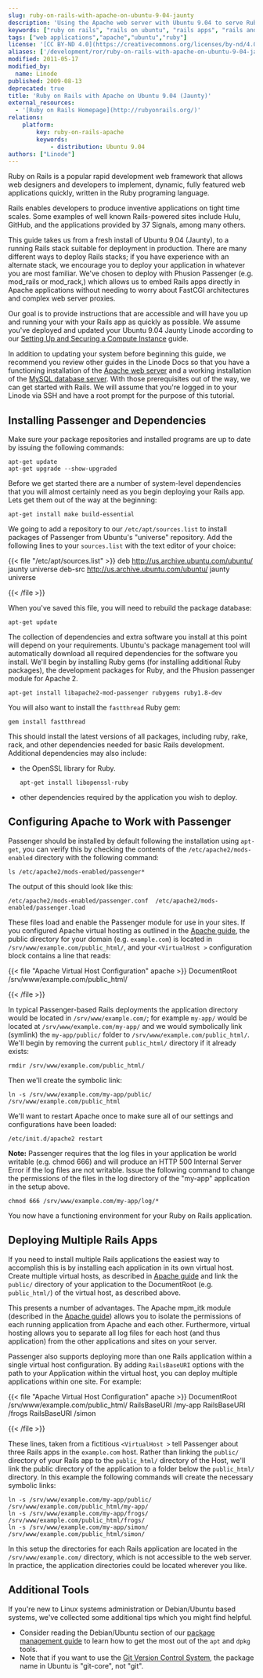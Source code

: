 ```yaml
---
slug: ruby-on-rails-with-apache-on-ubuntu-9-04-jaunty
description: 'Using the Apache web server with Ubuntu 9.04 to serve Ruby on Rails applications.'
keywords: ["ruby on rails", "rails on ubuntu", "rails apps", "rails and apache"]
tags: ["web applications","apache","ubuntu","ruby"]
license: '[CC BY-ND 4.0](https://creativecommons.org/licenses/by-nd/4.0)'
aliases: ['/development/ror/ruby-on-rails-with-apache-on-ubuntu-9-04-jaunty/','/frameworks/ruby-on-rails-apache/ubuntu-9-04-jaunty/','/websites/ror/ruby-on-rails-with-apache-on-ubuntu-9-04-jaunty/']
modified: 2011-05-17
modified_by:
  name: Linode
published: 2009-08-13
deprecated: true
title: 'Ruby on Rails with Apache on Ubuntu 9.04 (Jaunty)'
external_resources:
  - '[Ruby on Rails Homepage](http://rubyonrails.org/)'
relations:
    platform:
        key: ruby-on-rails-apache
        keywords:
            - distribution: Ubuntu 9.04
authors: ["Linode"]
---
```




Ruby on Rails is a popular rapid development web framework that allows web designers and developers to implement, dynamic, fully featured web applications quickly, written in the Ruby programing language.

Rails enables developers to produce inventive applications on tight time scales. Some examples of well known Rails-powered sites include Hulu, GitHub, and the applications provided by 37 Signals, among many others.

This guide takes us from a fresh install of Ubuntu 9.04 (Jaunty), to a running Rails stack suitable for deployment in production. There are many different ways to deploy Rails stacks; if you have experience with an alternate stack, we encourage you to deploy your application in whatever you are most familiar. We've chosen to deploy with Phusion Passenger (e.g. mod\_rails or mod\_rack,) which allows us to embed Rails apps directly in Apache applications without needing to worry about FastCGI architectures and complex web server proxies.

Our goal is to provide instructions that are accessible and will have you up and running your with your Rails app as quickly as possible. We assume you've deployed and updated your Ubuntu 9.04 Jaunty Linode according to our [Setting Up and Securing a Compute Instance](/docs/products/compute/compute-instances/guides/set-up-and-secure/) guide.

In addition to updating your system before beginning this guide, we recommend you review other guides in the Linode Docs so that you have a functioning installation of the [Apache web server](/docs/guides/apache-2-web-server-on-ubuntu-9-04-jaunty/) and a working installation of the [MySQL database server](/docs/guides/use-mysql-relational-databases-on-ubuntu-9-04-jaunty/). With those prerequisites out of the way, we can get started with Rails. We will assume that you're logged in to your Linode via SSH and have a root prompt for the purpose of this tutorial.

## Installing Passenger and Dependencies

Make sure your package repositories and installed programs are up to date by issuing the following commands:

    apt-get update
    apt-get upgrade --show-upgraded

Before we get started there are a number of system-level dependencies that you will almost certainly need as you begin deploying your Rails app. Lets get them out of the way at the beginning:

    apt-get install make build-essential

We going to add a repository to our `/etc/apt/sources.list` to install packages of Passenger from Ubuntu's "universe" repository. Add the following lines to your `sources.list` with the text editor of your choice:

{{< file "/etc/apt/sources.list" >}}
deb http://us.archive.ubuntu.com/ubuntu/ jaunty universe
deb-src http://us.archive.ubuntu.com/ubuntu/ jaunty universe

{{< /file >}}


When you've saved this file, you will need to rebuild the package database:

    apt-get update

The collection of dependencies and extra software you install at this point will depend on your requirements. Ubuntu's package management tool will automatically download all required dependencies for the software you install. We'll begin by installing Ruby gems (for installing additional Ruby packages), the development packages for Ruby, and the Phusion passenger module for Apache 2.

    apt-get install libapache2-mod-passenger rubygems ruby1.8-dev

You will also want to install the `fastthread` Ruby gem:

    gem install fastthread

This should install the latest versions of all packages, including ruby, rake, rack, and other dependencies needed for basic Rails development. Additional dependencies may also include:

-   the OpenSSL library for Ruby.

        apt-get install libopenssl-ruby

-   other dependencies required by the application you wish to deploy.

## Configuring Apache to Work with Passenger

Passenger should be installed by default following the installation using `apt-get`, you can verify this by checking the contents of the `/etc/apache2/mods-enabled` directory with the following command:

    ls /etc/apache2/mods-enabled/passenger*

The output of this should look like this:

    /etc/apache2/mods-enabled/passenger.conf  /etc/apache2/mods-enabled/passenger.load

These files load and enable the Passenger module for use in your sites. If you configured Apache virtual hosting as outlined in the [Apache guide](/docs/guides/apache-2-web-server-on-ubuntu-9-04-jaunty/), the public directory for your domain (e.g. `example.com`) is located in `/srv/www/example.com/public_html/`, and your `<VirtualHost >` configuration block contains a line that reads:

{{< file "Apache Virtual Host Configuration" apache >}}
DocumentRoot /srv/www/example.com/public_html/

{{< /file >}}


In typical Passenger-based Rails deployments the application directory would be located in `/srv/www/example.com/`; for example `my-app/` would be located at `/srv/www/example.com/my-app/` and we would symbolically link (symlink) the `my-app/public/` folder to `/srv/www/example.com/public_html/`. We'll begin by removing the current `public_html/` directory if it already exists:

    rmdir /srv/www/example.com/public_html/

Then we'll create the symbolic link:

    ln -s /srv/www/example.com/my-app/public/ /srv/www/example.com/public_html

We'll want to restart Apache once to make sure all of our settings and configurations have been loaded:

    /etc/init.d/apache2 restart

**Note:** Passenger requires that the log files in your application be world writable (e.g. chmod 666) and will produce an HTTP 500 Internal Server Error if the log files are not writable. Issue the following command to change the permissions of the files in the log directory of the "my-app" application in the setup above.

    chmod 666 /srv/www/example.com/my-app/log/*

You now have a functioning environment for your Ruby on Rails application.

## Deploying Multiple Rails Apps

If you need to install multiple Rails applications the easiest way to accomplish this is by installing each application in its own virtual host. Create multiple virtual hosts, as described in [Apache guide](/docs/guides/apache-2-web-server-on-ubuntu-9-04-jaunty/) and link the `public/` directory of your application to the DocumentRoot (e.g. `public_html/`) of the virtual host, as described above.

This presents a number of advantages. The Apache mpm\_itk module (described in the [Apache guide](/docs/guides/apache-2-web-server-on-ubuntu-9-04-jaunty/)) allows you to isolate the permissions of each running application from Apache and each other. Furthermore, virtual hosting allows you to separate all log files for each host (and thus application) from the other applications and sites on your server.

Passenger also supports deploying more than one Rails application within a single virtual host configuration. By adding `RailsBaseURI` options with the path to your Application within the virtual host, you can deploy multiple applications within one site. For example:

{{< file "Apache Virtual Host Configuration" apache >}}
DocumentRoot /srv/www/example.com/public_html/
RailsBaseURI /my-app
RailsBaseURI /frogs
RailsBaseURI /simon

{{< /file >}}


These lines, taken from a fictitious `<VirtualHost >` tell Passenger about three Rails apps in the `example.com` host. Rather than linking the `public/` directory of your Rails app to the `public_html/` directory of the Host, we'll link the public directory of the application to a folder below the `public_html/` directory. In this example the following commands will create the necessary symbolic links:

    ln -s /srv/www/example.com/my-app/public/ /srv/www/example.com/public_html/my-app/
    ln -s /srv/www/example.com/my-app/frogs/ /srv/www/example.com/public_html/frogs/
    ln -s /srv/www/example.com/my-app/simon/ /srv/www/example.com/public_html/simon/

In this setup the directories for each Rails application are located in the `/srv/www/example.com/` directory, which is not accessible to the web server. In practice, the application directories could be located wherever you like.

## Additional Tools

If you're new to Linux systems administration or Debian/Ubuntu based systems, we've collected some additional tips which you might find helpful.

-   Consider reading the Debian/Ubuntu section of our [package management guide](/docs/guides/linux-package-management-overview/) to learn how to get the most out of the `apt` and `dpkg` tools.
-   Note that if you want to use the [Git Version Control System](http://www.git-scm.com/), the package name in Ubuntu is "git-core", not "git".
